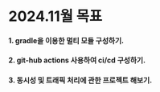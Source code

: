 # 2024.11월 목표
#### 1. gradle을 이용한 멀티 모듈 구성하기.
#### 2. git-hub actions 사용하여 ci/cd 구성하기.
#### 3. 동시성 및 트래픽 처리에 관한 프로젝트 해보기.
